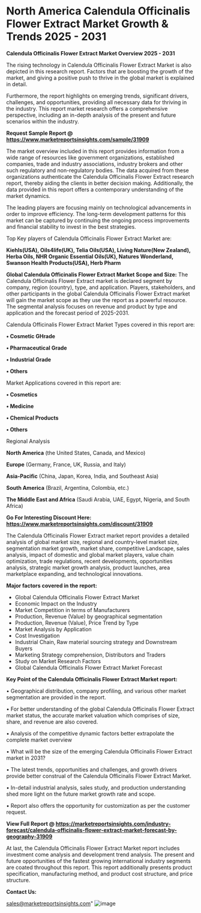  # North America Calendula Officinalis Flower Extract Market Growth & Trends 2025 - 2031

<Strong> Calendula Officinalis Flower Extract Market Overview 2025 - 2031</strong>

The rising technology in Calendula Officinalis Flower Extract Market is also depicted in this research report. Factors that are boosting the growth of the market, and giving a positive push to thrive in the global market is explained in detail.

Furthermore, the report highlights on emerging trends, significant drivers, challenges, and opportunities, providing all necessary data for thriving in the industry. This report market research offers a comprehensive perspective, including an in-depth analysis of the present and future scenarios within the industry.

<strong>Request Sample Report @ <a href=https://www.marketreportsinsights.com/sample/31909>https://www.marketreportsinsights.com/sample/31909</a></strong>

The market overview included in this report provides information from a wide range of resources like government organizations, established companies, trade and industry associations, industry brokers and other such regulatory and non-regulatory bodies. The data acquired from these organizations authenticate the Calendula Officinalis Flower Extract research report, thereby aiding the clients in better decision making. Additionally, the data provided in this report offers a contemporary understanding of the market dynamics.

The leading players are focusing mainly on technological advancements in order to improve efficiency. The long-term development patterns for this market can be captured by continuing the ongoing process improvements and financial stability to invest in the best strategies.

Top Key players of Calendula Officinalis Flower Extract Market are:

<strong>Kiehls(USA), Oils4life(UK), Telia Oils(USA), Living Nature(New Zealand), Herba Oils, NHR Organic Essential Oils(UK), Natures Wonderland, Swanson Health Products(USA), Herb Pharm</strong>

<strong><b>Global Calendula Officinalis Flower Extract Market Scope and Size:</b></strong>
The Calendula Officinalis Flower Extract market is declared segment by company, region (country), type, and application. Players, stakeholders, and other participants in the global Calendula Officinalis Flower Extract market will gain the market scope as they use the report as a powerful resource. The segmental analysis focuses on revenue and product by type and application and the forecast period of 2025-2031.

Calendula Officinalis Flower Extract Market Types covered in this report are:

<strong>• Cosmetic GHrade

• Pharmaceutical Grade

• Industrial Grade

• Others</strong>

Market Applications covered in this report are:

<strong>• Cosmetics

• Medicine

• Chemical Products

• Others</strong> 

Regional Analysis

<strong>North America</strong> (the United States, Canada, and Mexico)

<strong>Europe</strong> (Germany, France, UK, Russia, and Italy)

<strong>Asia-Pacific</strong> (China, Japan, Korea, India, and Southeast Asia)

<strong>South America</strong> (Brazil, Argentina, Colombia, etc.)

<strong>The Middle East and Africa</strong> (Saudi Arabia, UAE, Egypt, Nigeria, and South Africa)

<strong>Go For Interesting Discount Here: <a href=https://www.marketreportsinsights.com/discount/31909>https://www.marketreportsinsights.com/discount/31909</a></strong>

The Calendula Officinalis Flower Extract market report provides a detailed analysis of global market size, regional and country-level market size, segmentation market growth, market share, competitive Landscape, sales analysis, impact of domestic and global market players, value chain optimization, trade regulations, recent developments, opportunities analysis, strategic market growth analysis, product launches, area marketplace expanding, and technological innovations.

<strong><b>Major factors covered in the report:</b></strong>
<ul>
  <li>Global Calendula Officinalis Flower Extract Market </li>
  <li>Economic Impact on the Industry</li>
  <li>Market Competition in terms of Manufacturers</li>
  <li>Production, Revenue (Value) by geographical segmentation</li>
  <li>Production, Revenue (Value), Price Trend by Type</li>
  <li>Market Analysis by Application</li>
  <li>Cost Investigation</li>
  <li>Industrial Chain, Raw material sourcing strategy and Downstream Buyers</li>
  <li>Marketing Strategy comprehension, Distributors and Traders</li>
  <li>Study on Market Research Factors</li>
  <li>Global Calendula Officinalis Flower Extract Market Forecast</li>
</ul>

<strong><b>Key Point of the Calendula Officinalis Flower Extract Market report:</b></strong>

• Geographical distribution, company profiling, and various other market segmentation are provided in the report.

• For better understanding of the global Calendula Officinalis Flower Extract market status, the accurate market valuation which comprises of size, share, and revenue are also covered.

• Analysis of the competitive dynamic factors better extrapolate the complete market overview

• What will be the size of the emerging Calendula Officinalis Flower Extract market in 2031?

• The latest trends, opportunities and challenges, and growth drivers provide better construal of the Calendula Officinalis Flower Extract Market.

• In-detail industrial analysis, sales study, and production understanding shed more light on the future market growth rate and scope.

• Report also offers the opportunity for customization as per the customer request.

<strong><b>View Full Report @ <a href=https://marketreportsinsights.com/industry-forecast/calendula-officinalis-flower-extract-market-forecast-by-geography-31909>https://marketreportsinsights.com/industry-forecast/calendula-officinalis-flower-extract-market-forecast-by-geography-31909</a></b></strong>


At last, the Calendula Officinalis Flower Extract Market report includes investment come analysis and development trend analysis. The present and future opportunities of the fastest growing international industry segments are coated throughout this report. This report additionally presents product specification, manufacturing method, and product cost structure, and price structure.

<strong>Contact Us:</strong>

sales@marketreportsinsights.com"
![image](https://github.com/user-attachments/assets/ca76241d-4549-4b9a-8734-3c96b3e851d5)
